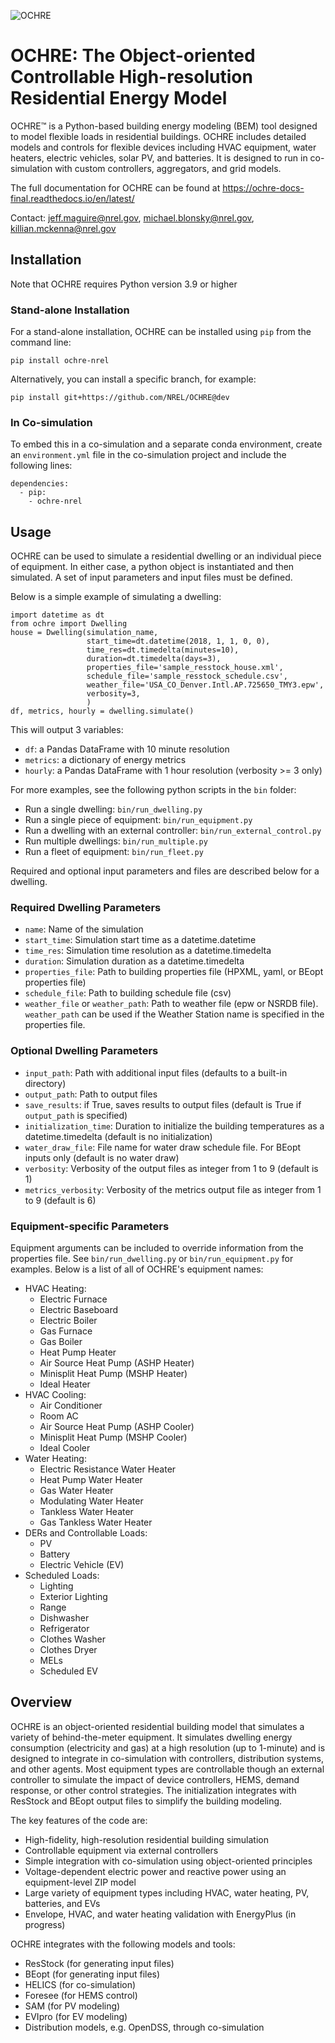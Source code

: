 ![OCHRE](docs\source\images\OCHRE-Logo-Horiz-2Color.png)

# OCHRE: The Object-oriented Controllable High-resolution Residential Energy Model

OCHRE&trade; is a Python-based building energy modeling (BEM) tool designed to model flexible loads in residential buildings. OCHRE includes detailed models and controls for flexible devices including HVAC equipment, water heaters, electric vehicles, solar PV, and batteries. It is designed to run in co-simulation with custom controllers, aggregators, and grid models.

The full documentation for OCHRE can be found at https://ochre-docs-final.readthedocs.io/en/latest/

Contact: jeff.maguire@nrel.gov, michael.blonsky@nrel.gov, killian.mckenna@nrel.gov

## Installation

Note that OCHRE requires Python version 3.9 or higher

### Stand-alone Installation

For a stand-alone installation, OCHRE can be installed using `pip` from the command line:

```
pip install ochre-nrel
```

Alternatively, you can install a specific branch, for example:

```
pip install git+https://github.com/NREL/OCHRE@dev
```

### In Co-simulation
To embed this in a co-simulation and a separate conda environment, create an `environment.yml` file in the co-simulation
project and include the following lines:
```
dependencies:
  - pip:
    - ochre-nrel
```


## Usage

OCHRE can be used to simulate a residential dwelling or an individual piece of equipment. In either case, a python
object is instantiated and then simulated. A set of input parameters and input files must be defined. 

Below is a simple example of simulating a dwelling:
```
import datetime as dt
from ochre import Dwelling
house = Dwelling(simulation_name, 
                 start_time=dt.datetime(2018, 1, 1, 0, 0),
                 time_res=dt.timedelta(minutes=10),       
                 duration=dt.timedelta(days=3),
                 properties_file='sample_resstock_house.xml',
                 schedule_file='sample_resstock_schedule.csv',
                 weather_file='USA_CO_Denver.Intl.AP.725650_TMY3.epw',
                 verbosity=3,
                 )
df, metrics, hourly = dwelling.simulate()
```

This will output 3 variables:
 * `df`: a Pandas DataFrame with 10 minute resolution
 * `metrics`: a dictionary of energy metrics
 * `hourly`: a Pandas DataFrame with 1 hour resolution (verbosity >= 3 only)

For more examples, see the following python scripts in the `bin` folder:
* Run a single dwelling: `bin/run_dwelling.py`
* Run a single piece of equipment: `bin/run_equipment.py`
* Run a dwelling with an external controller: `bin/run_external_control.py`
* Run multiple dwellings: `bin/run_multiple.py`
* Run a fleet of equipment: `bin/run_fleet.py`

Required and optional input parameters and files are described below for a dwelling.

### Required Dwelling Parameters

* `name`: Name of the simulation
* `start_time`: Simulation start time as a datetime.datetime
* `time_res`: Simulation time resolution as a datetime.timedelta
* `duration`: Simulation duration as a datetime.timedelta
* `properties_file`: Path to building properties file (HPXML, yaml, or BEopt properties file)
* `schedule_file`: Path to building schedule file (csv)
* `weather_file` or `weather_path`: Path to weather file (epw or NSRDB file). `weather_path` can be used if the 
Weather Station name is specified in the properties file.

### Optional Dwelling Parameters

* `input_path`: Path with additional input files (defaults to a built-in directory)
* `output_path`: Path to output files
* `save_results`: if True, saves results to output files (default is True if `output_path` is specified)
* `initialization_time`: Duration to initialize the building temperatures as a datetime.timedelta (default is no 
initialization)
* `water_draw_file`: File name for water draw schedule file. For BEopt inputs only (default is no water draw)
* `verbosity`: Verbosity of the output files as integer from 1 to 9 (default is 1)
* `metrics_verbosity`: Verbosity of the metrics output file as integer from 1 to 9 (default is 6)

### Equipment-specific Parameters

Equipment arguments can be included to override information from the properties file. See `bin/run_dwelling.py` or
`bin/run_equipment.py` for examples. Below is a list of all of OCHRE's equipment names:
* HVAC Heating:
  * Electric Furnace
  * Electric Baseboard
  * Electric Boiler
  * Gas Furnace
  * Gas Boiler
  * Heat Pump Heater
  * Air Source Heat Pump (ASHP Heater)
  * Minisplit Heat Pump (MSHP Heater)
  * Ideal Heater
* HVAC Cooling:
  * Air Conditioner
  * Room AC
  * Air Source Heat Pump (ASHP Cooler)
  * Minisplit Heat Pump (MSHP Cooler)
  * Ideal Cooler
* Water Heating:
  * Electric Resistance Water Heater
  * Heat Pump Water Heater
  * Gas Water Heater
  * Modulating Water Heater
  * Tankless Water Heater
  * Gas Tankless Water Heater
* DERs and Controllable Loads:
  * PV
  * Battery
  * Electric Vehicle (EV)
* Scheduled Loads:
  * Lighting
  * Exterior Lighting
  * Range
  * Dishwasher
  * Refrigerator
  * Clothes Washer
  * Clothes Dryer
  * MELs
  * Scheduled EV 


## Overview

OCHRE is an object-oriented residential building model that simulates a variety of behind-the-meter equipment.
It simulates dwelling energy consumption (electricity and gas) at a high resolution (up to 1-minute) and is designed 
to integrate in co-simulation with controllers, distribution systems, and other agents.
Most equipment types are controllable though an external controller to simulate the impact of device
controllers, HEMS, demand response, or other control strategies.
The initialization integrates with ResStock and BEopt output files to simplify the building modeling.

The key features of the code are:

* High-fidelity, high-resolution residential building simulation
* Controllable equipment via external controllers
* Simple integration with co-simulation using object-oriented principles
* Voltage-dependent electric power and reactive power using an equipment-level ZIP model
* Large variety of equipment types including HVAC, water heating, PV, batteries, and EVs
* Envelope, HVAC, and water heating validation with EnergyPlus (in progress)

OCHRE integrates with the following models and tools:
* ResStock (for generating input files)
* BEopt (for generating input files)
* HELICS (for co-simulation)
* Foresee (for HEMS control)
* SAM (for PV modeling)
* EVIpro (for EV modeling)
* Distribution models, e.g. OpenDSS, through co-simulation

